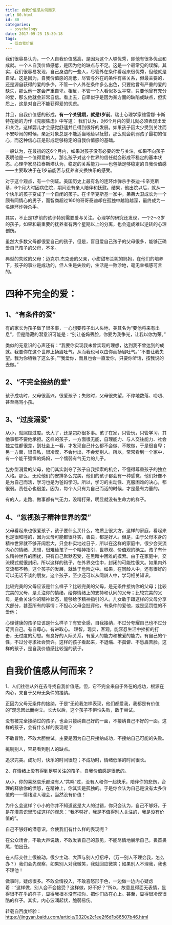 ```yaml
---
title: 自我价值感从何而来
url: 80.html
id: 80
categories:
  - psychology
date: 2017-09-25 15:39:18
tags:
  - 低自我价值
---
```


我们很容易认为，一个人自我价值感高，是因为这个人够优秀，即他有很多优点和成就。一个人自我价值感低，是因为他的缺点与不足。这是一个最常见的误解。其实，我们很容易发现，自己身边的一些人，尽管外在条件看起来很优秀，但他就是自卑。这是因为，自我价值感的高低，尽管与外在的条件有些关系，但最主要的，还是源自获得的爱的多少。不管一个人外在条件多么出色，只要他曾有严重的爱的缺失，那么他一定会严重自卑。相反，不管一个人看似多么平常，只要他曾有充分的爱，那么他就会非常自信。看上去，自卑似乎是因为某方面的缺陷或缺点，但实质上，这是对自己不能获得爱的忧虑。 

并且，自我价值感的形成，**有一个关键期，就是1岁前**。瑞士心理学家维雷娜·卡斯特在她的力作《克服焦虑》中写道： 我们认为，对6个月内的婴儿就必须表现出爱和关注，这样婴儿才会感觉舒适并且得到很好的发展。如果孩子因太少受到关注而不安吵闹的时候，亲近对象总是不能适当地给以抚慰，那么就会削弱孩子最初的信心，而这种信心正是形成足够稳定的自我价值感的基础。 

一般认为，在最初的这6个月内，如果对孩子没有必要的爱与关注，如果不向孩子表明他是一个值得爱的人，那么孩子对这个世界的信任就会形成不稳定的基本状态。心理学家马拉泰斯塔认为，稳定的关系能力——也包括足够稳定的自我价值感——主要取决于在1岁前能否与抚养者交换快乐的感受。 

对于这个观点，有一个例证。美国历史上最有名的连环炸弹杀手泰迪·卡辛克斯基，6个月大时因病住院，期间没有亲人陪伴和抚慰。结果，他出院以后，就从一个快乐的孩子变成了一个自闭的孩子。在卡辛克斯基一家中，弟弟大卫成长为一个颇有同情心的男子，而智商超过160的哥哥泰迪却在孤独中越陷越深，最终成为一名连环炸弹杀手。 

其实，不止是1岁前的孩子特别需要爱与关注。心理学的研究还发现，一个2～3岁的孩子，如果和最重要的抚养者有两个星期以上的分离，也会造成难以逆转的心理创伤。 

虽然大多数父母都很爱自己的孩子，但是，盲目爱自己孩子的父母很多，能够正确爱自己孩子的父母，不多。 

典型的失败的父母：迈克尔.杰克逊的父亲，小甜甜布兰妮的妈妈，在他们的培养下，孩子的事业是成功的，但人生是失败的，生活是一败涂地，毫无幸福感可言的。 
# 四种不完全的爱： 
## **1、“有条件的爱”**      
有的家长为孩子做了很多事，一心想要孩子出人头地，美其名为“要他将来有出息”，但是隐藏的潜意识可能是：“别让爸妈丢脸，你要为我争光，让我以你为荣。”

类似的无意识的心声还有：“我要你实现我未曾实现的理想，达到我不曾达到的成就。我要你在这个世界上扬眉吐气，从而我也可以由你而扬眉吐气。”“不要让我失望。我为你牺牲了这么多。”“我爱你，而且也会一直爱你，只要你听话，按我说的去做。” 
## **2、“不完全接纳的爱”**      
孩子成功时，父母很高兴，很爱孩子；失败时，父母很失望，不停地数落、唠叨、甚至痛骂小孩。   
## **3、“过度溺爱”**      
从小，就照顾过度。长大了，还是包办很多事。孩子在家，只管玩，只管学习，其他事都不要他承担。这样的孩子，一方面很无能，自理能力、与人交往能力、社会独立性都很差，到社会上一看，才发现自己什么都不会做、不敢做，于是很自卑；另一方面，很自私，很冷漠，不会付出，不会爱别人。所以，常常看到一个家中，有一个能干强悍的妈妈，一个懦弱有气无力的儿子。 

包办型溺爱的父母，他们其实剥夺了孩子自我探索的机会，不懂得尊重孩子的独立人格。那么，无论他们的安排多么完美，他们的孩子都会有一种感觉，他们好像不是为自己而活，学习也是为爸妈学习。所以，学习的主动性、克服困难的决心，都很弱。责任心也很差。因为，每个人只有为自己而活的时候，才是最有力量的。

有的人，走路、做事都有气无力，没精打采，明显就没有生命力的样子。 
## **4、“忽视孩子精神世界的爱”**      
父母看起来也很爱孩子，孩子要什么买什么，物质上很大方。这样的家庭，看起来也是很和睦的，因为父母可能都很朴实，善良，都是好人。但是，由于父母本身的精神世界就不够开阔宏大，只会朴实地过日子，所以在这样的家庭中，很少会交流内心的情绪，思想，很难给孩子一个精神指引，世界观、价值观的确立。孩子有什么精神世界的困扰，只有自己默默忍受，在黑暗中困难的摸索。由于在家庭中，交流模式就很封闭，所以这样的孩子，在外界交往中，封闭的可能性很大。如果内外交流都不畅，这个孩子的发展，就处于危险之中。如果，在同龄人中，还有很好的可以无话不谈的朋友，这个孩子，至少还可以从同龄人中，学习相关知识。 

比较完美的父母应该是什么样子？比较完美的父母，是无条件接纳你的父母；比较完美的父母，是关注你的情绪，给你情绪上的支持和认同的父母；比较完美的父母，是会关注你的精神状态，能够给予精神指引的人。儿女敢于跟这样的父母分享大部分，甚至所有的事情；不担心父母会批评他，有条件的爱他，或是惩罚性的不爱他； 

心理健康的孩子应该是什么样子？有安全感，自我接纳，不过分夸耀自己也不过分苛责自己。有自尊心，有进取心。 理智，现实，客观，能容忍生活中挫折的打击，无过度的幻想。有良好的人际关系，有爱人的能力和被爱的能力。有自己的个性，不过分寻求社会赞许。这样的孩子看起来，不退缩、不孤僻、不愁眉苦脸。这样的孩子，是自我价值感比较强的孩子。 
# **自我价值感从何而来？** 
1、人们往往从外在去寻找自我价值感。但，它不完全来自于外在的成功，根源在内心，来自于父母无条件的接纳。 

正因为父母无条件的接纳，于是“无论我怎样表现，他们都爱我，我都是有价值的”观念因此而树立。长大以后，这个孩子不惧怕失败，敢于尝试。

没有被完全接纳过的孩子，也会只接纳自己好的一面，不接纳自己不好的一面。这样的孩子，会有什么样的表现呢？

不敢冒险，不敢大胆尝试。主要是因为自己只接纳成功，不接纳自己可能的失败。

挑剔别人，容易看到别人的缺点。

追求完美。成功时，快乐的时间很短；不成功时，情绪低落的时间很长。 

2、在情绪上没有得到足够关注的孩子，自我价值感是很低的。 

从小，你的喜怒哀乐都没有人“共鸣”过，没有人和你一起快乐，陪伴你的悲伤，合理的释放你的愤怒，在精神上，你其实是孤独的。于是你会认为自己是没有太多价值的——情绪没人理会，当然没有价值！ 

为什么会这样？小小的你并不知道这是大人的过错，你只会认为，自己不够好。于是在潜意识里形成这样的观念：“我不够好，我是不值得别人关注的，我是没有价值的”。 

自己不够好的潜意识，会使我们有什么样的表现呢？

在公众场合，不敢大声说话，不敢发表自己的意见，不能尽情地展示自己，畏首畏尾，怕出丑。

在人际交往上很被动。很少主动、大声与别人打招呼，（万一别人不理会我，怎么办？）我们会先观察，如果别人对我微笑，我就回应微笑；如果别人不理我，我也不理他！      

做事时，疑虑很多。不敢全情投入，不敢喜怒形于色，一边做一边内心疑虑着：“这样做，别人会不会接受？这样做，好不好？”所以，故意显得面无表情，显得很不在乎的样子，显得我根本没有把你、把你们放在心上。甚至，显得很冷漠很酷的样子。其实，内心波澜起伏，脆弱易伤。   

转载自百度经验：https://jingyan.baidu.com/article/0320e2c1ee2f6d1b86507b46.html